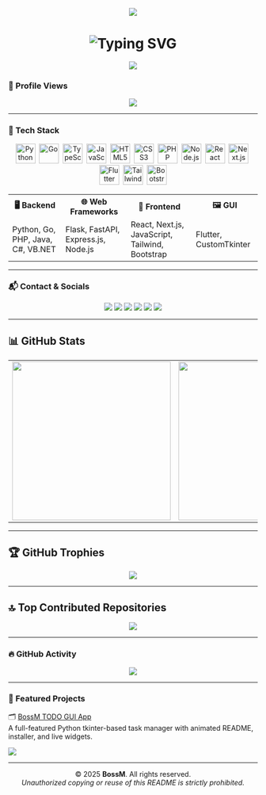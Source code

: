 <!-- GitHub Profile README: Mark31-dev -->

<!-- 🌐 Custom Glitch Header Banner -->
<p align="center">
  <img src="https://capsule-render.vercel.app/api?type=waving&color=0f0f0f&height=150&section=header&text=Welcome%20to%20Franz's%20Zone&fontColor=00FFFF&fontSize=28&animation=twinkling" />
</p>

<!-- ✍️ Typing Effect -->
<h1 align="center">
  <img src="https://readme-typing-svg.demolab.com?font=Fira+Code&size=24&duration=3000&pause=1000&color=00F7FF&center=true&width=900&lines=Hi+there%2C+I'm+Franz+%F0%9F%91%8B;Full-Stack+Developer+%7C+Web%2C+API%2C+Laravel;C%23+%7C+JS%2FTS+%7C+Flutter+%7C+PHP+%7C+ReactJS+%7C+VB.NET+%7C+JAVA" alt="Typing SVG" />
</h1>

<!-- 💖 GitHub Sponsor -->
<p align="center">
  <a href="https://github.com/sponsors/Franzeeee">
    <img src="https://img.shields.io/badge/Sponsor-Franze-E4405F?style=for-the-badge&logo=githubsponsors&logoColor=white" />
  </a>
</p>

### 🧮 Profile Views
<p align="center">
  <img src="https://komarev.com/ghpvc/?username=Franzeeee&label=Profile+Views&color=brightgreen&style=flat"/>
</p>

---

### 🧠 Tech Stack

<div align="center">

<!-- Animated Skill Icons with Tooltip -->
<p align="center">
  <img title="Python" src="https://cdn.jsdelivr.net/gh/devicons/devicon/icons/python/python-original.svg" width="40" height="40"/>&nbsp;
  <img title="Go" src="https://cdn.jsdelivr.net/gh/devicons/devicon/icons/go/go-original.svg" width="40" height="40"/>&nbsp;
  <img title="TypeScript" src="https://cdn.jsdelivr.net/gh/devicons/devicon/icons/typescript/typescript-original.svg" width="40" height="40"/>&nbsp;
  <img title="JavaScript" src="https://cdn.jsdelivr.net/gh/devicons/devicon/icons/javascript/javascript-original.svg" width="40" height="40"/>&nbsp;
  <img title="HTML5" src="https://cdn.jsdelivr.net/gh/devicons/devicon/icons/html5/html5-original.svg" width="40" height="40"/>&nbsp;
  <img title="CSS3" src="https://cdn.jsdelivr.net/gh/devicons/devicon/icons/css3/css3-original.svg" width="40" height="40"/>&nbsp;
  <img title="PHP" src="https://cdn.jsdelivr.net/gh/devicons/devicon/icons/php/php-original.svg" width="40" height="40"/>&nbsp;
  <img title="Node.js" src="https://cdn.jsdelivr.net/gh/devicons/devicon/icons/nodejs/nodejs-original.svg" width="40" height="40"/>&nbsp;
  <img title="React" src="https://cdn.jsdelivr.net/gh/devicons/devicon/icons/react/react-original.svg" width="40" height="40"/>&nbsp;
  <img title="Next.js" src="https://cdn.jsdelivr.net/gh/devicons/devicon/icons/nextjs/nextjs-original.svg" width="40" height="40"/>&nbsp;
  <img title="Flutter" src="https://cdn.jsdelivr.net/gh/devicons/devicon/icons/flutter/flutter-original.svg" width="40" height="40"/>&nbsp;
  <img title="TailwindCSS" src="https://www.vectorlogo.zone/logos/tailwindcss/tailwindcss-icon.svg" width="40" height="40"/>&nbsp;
  <img title="Bootstrap" src="https://cdn.jsdelivr.net/gh/devicons/devicon/icons/bootstrap/bootstrap-original.svg" width="40" height="40"/>
</p>

<!-- Tech Table Like Jester -->
<table align="center">
  <tr>
    <th>🖥️ Backend</th>
    <th>🌐 Web Frameworks</th>
    <th>🎨 Frontend</th>
    <th>🖼 GUI</th>
  </tr>
  <tr>
    <td>Python, Go, PHP, Java, C#, VB.NET</td>
    <td>Flask, FastAPI, Express.js, Node.js</td>
    <td>React, Next.js, JavaScript, Tailwind, Bootstrap</td>
    <td>Flutter, CustomTkinter</td>
  </tr>
</table>

</div>

---

### 📬 Contact & Socials

<p align="center">
  <a href="mailto:markherrero.dev@gmail.com"><img src="https://img.shields.io/badge/Gmail-D14836?style=for-the-badge&logo=gmail&logoColor=white"/></a>
  <a href="https://github.com/Mark31-dev"><img src="https://img.shields.io/badge/GitHub-100000?style=for-the-badge&logo=github&logoColor=white"/></a>
  <a href="https://www.youtube.com/@markherrerodev2025"><img src="https://img.shields.io/badge/YouTube-red?style=for-the-badge&logo=youtube&logoColor=white"/></a>
  <a href="https://facebook.com/markherrerodev"><img src="https://img.shields.io/badge/Facebook-1877F2?style=for-the-badge&logo=facebook&logoColor=white"/></a>
  <a href="https://tiktok.com/@bossmdev"><img src="https://img.shields.io/badge/TikTok-black?style=for-the-badge&logo=tiktok&logoColor=white"/></a>
  <a href="https://instagram.com/xxmarkherrero_2025xx"><img src="https://img.shields.io/badge/Instagram-E4405F?style=for-the-badge&logo=instagram&logoColor=white"/></a>
</p>

---

## 📊 GitHub Stats

<div align="center"> <table> <tr> <td> <img src="https://github-readme-stats.vercel.app/api?username=Mark31-dev&theme=dark&hide_border=false&include_all_commits=true&count_private=true&title_color=00ffff&text_color=ffffff" width="320px" /> </td> <td> <img src="https://streak-stats.demolab.com?user=Mark31-dev&theme=dark&hide_border=false&ring=00ffff&currStreakLabel=00ffff" width="320px" /> </td> <td> <img src="https://github-readme-stats.vercel.app/api/top-langs/?username=Mark31-dev&layout=compact&theme=dark&hide_border=false&langs_count=6&title_color=00ffff&text_color=ffffff" width="320px" /> </td> </tr> </table> </div>

---

## 🏆 GitHub Trophies

<p align="center">
  <img src="https://github-profile-trophy.vercel.app/?username=Mark31-dev&theme=radical&no-frame=false&no-bg=false&margin-w=4" />
</p>

---

## 🔝 Top Contributed Repositories

<p align="center">
  <img src="https://github-contributor-stats.vercel.app/api?username=Mark31-dev&limit=5&theme=dark&combine_all_yearly_contributions=true" />
</p>

---

### 🔥 GitHub Activity

<p align="center">
  <img src="https://github-readme-activity-graph.vercel.app/graph?username=Mark31-dev&theme=github-dark&hide_border=true"/>
</p>

---

### 🚀 Featured Projects

🗂️ [BossM TODO GUI App](https://github.com/Mark31-dev/BossMDev-todo-gui)  
A full-featured Python tkinter-based task manager with animated README, installer, and live widgets.

[![](https://img.shields.io/github/stars/Mark31-dev/BossMDev-todo-gui?style=social)](https://github.com/Mark31-dev/BossMDev-todo-gui/stargazers)

---

<p align="center">
  © 2025 <strong>BossM</strong>. All rights reserved. <br>
  <em>Unauthorized copying or reuse of this README is strictly prohibited.</em>
</p>
